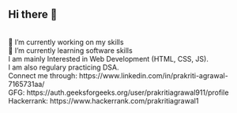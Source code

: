 <h2> Hi there 👋 </h2>
<br>
🔭 I’m currently working on my skills 
<br>
🌱 I’m currently learning software skills
<br>
I am mainly Interested in Web Development (HTML, CSS, JS).
<br>
I am also regulary practicing DSA.
<br>
Connect me through: https://www.linkedin.com/in/prakriti-agrawal-7165731aa/
<br>
GFG: https://auth.geeksforgeeks.org/user/prakritiagrawal911/profile
<br>
Hackerrank: https://www.hackerrank.com/prakritiagrawal1

<!--
**prakriti9/prakriti9** is a ✨ _special_ ✨ repository because its `README.md` (this file) appears on your GitHub profile.

Here are some ideas to get you started:

- 🔭 I’m currently working on my skills
- 🌱 I’m currently learning software skills
- 👯 I’m looking to collaborate on different projects

-->

